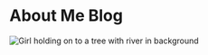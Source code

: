 # About Me Blog
![Girl holding on to a tree with river in background](https://maggieflan18.github.io/Maggie-Flanagan/images/hikingcliffpicture.JPG)

